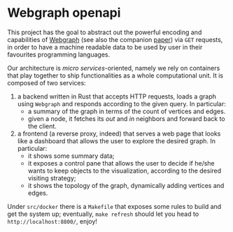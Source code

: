 # Webgraph openapi

This project has the goal to abstract out the powerful encoding and capabilities of [Webgraph](https://github.com/vigna/webgraph-rs)
(see also the companion [paper](https://dl.acm.org/doi/10.1145/3589335.3651581)) via `GET` requests, in order to have a machine readable
data to be used by user in their favourites programming languages.

Our architecture is *micro services*-oriented, namely we rely on containers that play together to ship functionalities as a whole computational unit.
It is composed of two services:

1. a backend written in Rust that accepts HTTP requests, loads a graph using `Webgraph` and responds according to the given query. In particular:
    - a summary of the graph in terms of the count of vertices and edges.
    - given a node, it fetches its *out* and *in* neighbors and forward back to the client.
2. a frontend (a reverse proxy, indeed) that serves a web page that looks like a dashboard that allows the user to explore the desired graph. In particular:
    - it shows some summary data;
    - it exposes a control pane that allows the user to decide if he/she wants to keep objects to the visualization, according to the desired visiting strategy;
    - it shows the topology of the graph, dynamically adding vertices and edges.

Under `src/docker` there is a `Makefile` that exposes some rules to build and get the system up; eventually, `make refresh` should let you head to `http://localhost:8800/`, enjoy!